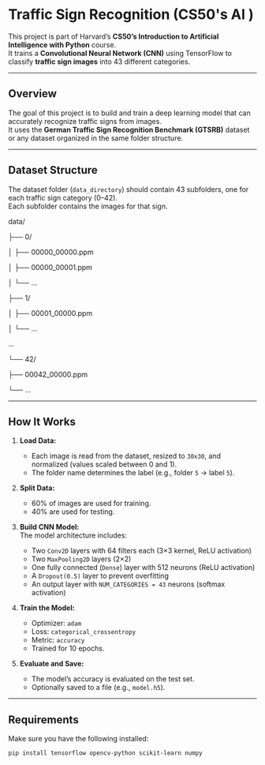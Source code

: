 #  Traffic Sign Recognition (CS50's AI )

This project is part of Harvard’s **CS50’s Introduction to Artificial Intelligence with Python** course.  
It trains a **Convolutional Neural Network (CNN)** using TensorFlow to classify **traffic sign images** into 43 different categories.

---

##  Overview

The goal of this project is to build and train a deep learning model that can accurately recognize traffic signs from images.  
It uses the **German Traffic Sign Recognition Benchmark (GTSRB)** dataset or any dataset organized in the same folder structure.

---

##  Dataset Structure

The dataset folder (`data_directory`) should contain 43 subfolders, one for each traffic sign category (0–42).  
Each subfolder contains the images for that sign.

data/

├── 0/

│ ├── 00000_00000.ppm

│ ├── 00000_00001.ppm

│ └── ...

├── 1/

│ ├── 00001_00000.ppm

│ └── ...

...

└── 42/

├── 00042_00000.ppm

└── ...


---

##  How It Works

1. **Load Data:**  
   - Each image is read from the dataset, resized to `30x30`, and normalized (values scaled between 0 and 1).  
   - The folder name determines the label (e.g., folder `5` → label `5`).

2. **Split Data:**  
   - 60% of images are used for training.  
   - 40% are used for testing.

3. **Build CNN Model:**  
   The model architecture includes:
   - Two `Conv2D` layers with 64 filters each (3×3 kernel, ReLU activation)
   - Two `MaxPooling2D` layers (2×2)
   - One fully connected (`Dense`) layer with 512 neurons (ReLU activation)
   - A `Dropout(0.5)` layer to prevent overfitting
   - An output layer with `NUM_CATEGORIES = 43` neurons (softmax activation)

4. **Train the Model:**  
   - Optimizer: `adam`  
   - Loss: `categorical_crossentropy`  
   - Metric: `accuracy`  
   - Trained for 10 epochs.

5. **Evaluate and Save:**  
   - The model’s accuracy is evaluated on the test set.  
   - Optionally saved to a file (e.g., `model.h5`).

---

##  Requirements

Make sure you have the following installed:

```bash
pip install tensorflow opencv-python scikit-learn numpy
